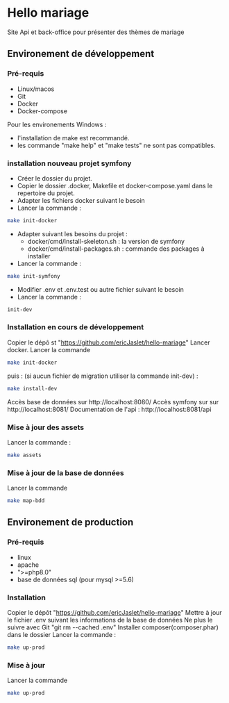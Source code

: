 # Hello mariage

Site Api et back-office pour présenter des thèmes de mariage

## Environement de développement

### Pré-requis

* Linux/macos
* Git
* Docker
* Docker-compose

Pour les environements Windows :
* l'installation de make est recommandé.
* les commande "make help" et "make tests" ne sont pas compatibles.

### installation nouveau projet symfony

* Créer le dossier du projet.
* Copier le dossier .docker, Makefile et docker-compose.yaml dans le repertoire du projet.
* Adapter les fichiers docker suivant le besoin
* Lancer la commande : 
```bash
make init-docker
```
* Adapter suivant les besoins du projet :
    * docker/cmd/install-skeleton.sh : la version de symfony
    * docker/cmd/install-packages.sh : commande des packages à installer
* Lancer la commande :
```bash
make init-symfony
```
* Modifier .env et .env.test ou autre fichier suivant le besoin
* Lancer la commande :
```bash
init-dev
```

### Installation en cours de développement

Copier le dépô st "https://github.com/ericJaslet/hello-mariage"
Lancer docker.
Lancer la commande
```bash
make init-docker
```
puis : (si aucun fichier de migration utiliser la commande init-dev) :
```bash
make install-dev
```

Accès base de données sur http://localhost:8080/
Accès symfony sur sur http://localhost:8081/
Documentation de l'api : http://localhost:8081/api

### Mise à jour des assets

Lancer la commande :
```bash
make assets
```

### Mise à jour de la base de données

Lancer la commande
```bash
make map-bdd
```

## Environement de production

### Pré-requis

* linux
* apache
* ">=php8.0"
* base de données sql (pour mysql >=5.6)

### Installation

Copier le dépôt "https://github.com/ericJaslet/hello-mariage"
Mettre à jour le fichier .env suivant les informations de la base de données
Ne plus le suivre avec Git "git rm --cached .env"
Installer composer(composer.phar) dans le dossier
Lancer la commande :
```bash
make up-prod
```

### Mise à jour

Lancer la commande
```bash
make up-prod
```